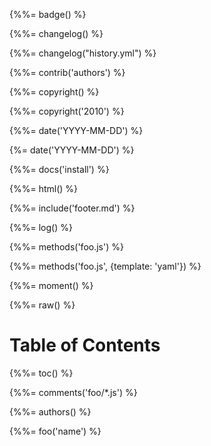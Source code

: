 
{%%= badge() %}

{%%= changelog() %}

{%%= changelog("history.yml") %}

{%%= contrib('authors') %}

{%%= copyright() %}

{%%= copyright('2010') %}

{%%= date('YYYY-MM-DD') %}

{%= date('YYYY-MM-DD') %}

{%%= docs('install') %}

{%%= html() %}

{%%= include('footer.md') %}

{%%= log() %}

{%%= methods('foo.js') %}

{%%= methods('foo.js', {template: 'yaml'}) %}

{%%= moment() %}

{%%= raw() %}

# Table of Contents

{%%= toc() %}

{%%= comments('foo/*.js') %}

{%%= authors() %}

{%%= foo('name') %}
